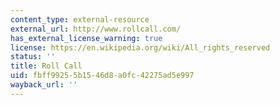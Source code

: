 ```yaml
---
content_type: external-resource
external_url: http://www.rollcall.com/
has_external_license_warning: true
license: https://en.wikipedia.org/wiki/All_rights_reserved
status: ''
title: Roll Call
uid: fbff9925-5b15-46d8-a0fc-42275ad5e997
wayback_url: ''
---
```

